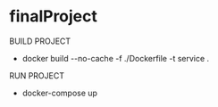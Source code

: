 # finalProject
BUILD PROJECT
- docker build --no-cache -f ./Dockerfile -t service .

RUN PROJECT
- docker-compose up
